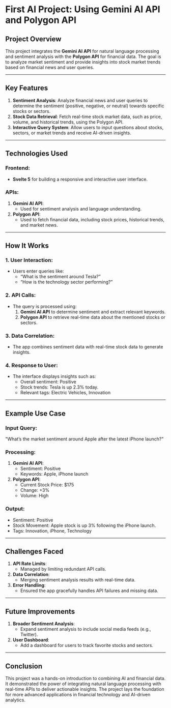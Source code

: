 # First AI Project: Using Gemini AI API and Polygon API

## **Project Overview**

This project integrates the **Gemini AI API** for natural language processing and sentiment analysis with the **Polygon API** for financial data. The goal is to analyze market sentiment and provide insights into stock market trends based on financial news and user queries.

---

## **Key Features**

1. **Sentiment Analysis**: Analyze financial news and user queries to determine the sentiment (positive, negative, or neutral) towards specific stocks or sectors.
2. **Stock Data Retrieval**: Fetch real-time stock market data, such as price, volume, and historical trends, using the Polygon API.
3. **Interactive Query System**: Allow users to input questions about stocks, sectors, or market trends and receive AI-driven insights.

---

## **Technologies Used**

### **Frontend**:

- **Svelte 5** for building a responsive and interactive user interface.

### **APIs**:

1. **Gemini AI API**:
   - Used for sentiment analysis and language understanding.
2. **Polygon API**:
   - Used to fetch financial data, including stock prices, historical trends, and market news.

---

## **How It Works**

### **1. User Interaction**:

- Users enter queries like:
  - “What is the sentiment around Tesla?”
  - “How is the technology sector performing?”

### **2. API Calls**:

- The query is processed using:
  1. **Gemini AI API** to determine sentiment and extract relevant keywords.
  2. **Polygon API** to retrieve real-time data about the mentioned stocks or sectors.

### **3. Data Correlation**:

- The app combines sentiment data with real-time stock data to generate insights.

### **4. Response to User**:

- The interface displays insights such as:
  - Overall sentiment: Positive
  - Stock trends: Tesla is up 2.3% today.
  - Relevant tags: Electric Vehicles, Innovation

---

## **Example Use Case**

### **Input Query**:

"What’s the market sentiment around Apple after the latest iPhone launch?"

### **Processing**:

1. **Gemini AI API**:
   - Sentiment: Positive
   - Keywords: Apple, iPhone launch
2. **Polygon API**:
   - Current Stock Price: $175
   - Change: +3%
   - Volume: High

### **Output**:

- Sentiment: Positive
- Stock Movement: Apple stock is up 3% following the iPhone launch.
- Tags: Innovation, iPhone, Technology

---

## **Challenges Faced**

1. **API Rate Limits**:
   - Managed by limiting redundant API calls.
2. **Data Correlation**:
   - Merging sentiment analysis results with real-time data.
3. **Error Handling**:
   - Ensured the app gracefully handles API failures and missing data.

---

## **Future Improvements**

1. **Broader Sentiment Analysis**:
   - Expand sentiment analysis to include social media feeds (e.g., Twitter).
2. **User Dashboard**:
   - Add a dashboard for users to track favorite stocks and sectors.

---

## **Conclusion**

This project was a hands-on introduction to combining AI and financial data. It demonstrated the power of integrating natural language processing with real-time APIs to deliver actionable insights. The project lays the foundation for more advanced applications in financial technology and AI-driven analytics.

